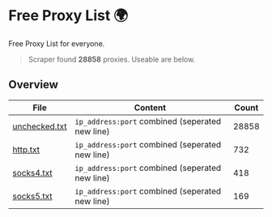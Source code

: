 
# Free Proxy List 🌍

Free Proxy List for everyone.
> Scraper found **28858** proxies. Useable are below.

## Overview

|File|Content|Count|
|----|-------|-----|
|[unchecked.txt](https://raw.githubusercontent.com/yemixzy/proxy-list/main/proxies/unchecked.txt)|`ip_address:port` combined (seperated new line)|28858|
|[http.txt](https://raw.githubusercontent.com/yemixzy/proxy-list/main/proxies/http.txt)|`ip_address:port` combined (seperated new line)|732|
|[socks4.txt](https://raw.githubusercontent.com/yemixzy/proxy-list/main/proxies/socks4.txt)|`ip_address:port` combined (seperated new line)|418|
|[socks5.txt](https://raw.githubusercontent.com/yemixzy/proxy-list/main/proxies/socks5.txt)|`ip_address:port` combined (seperated new line)|169|

